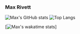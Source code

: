 ### Max Rivett

![Max's GitHub stats](https://github-readme-stats.vercel.app/api?username=maxrivett&count_private=true&theme=dracula) ![Top Langs](https://github-readme-stats.vercel.app/api/top-langs/?username=maxrivett&hide_progress=false&theme=dracula)

[![Max's wakatime stats](https://github-readme-stats.vercel.app/api/wakatime?username=maxrivett)]
<!--
**maxrivett/maxrivett** is a ✨ _special_ ✨ repository because its `README.md` (this file) appears on your GitHub profile.

Here are some ideas to get you started:

- 🔭 I’m currently working on ...
- 🌱 I’m currently learning ...
- 👯 I’m looking to collaborate on ...
- 🤔 I’m looking for help with ...
- 💬 Ask me about ...
- 📫 How to reach me: ...
- 😄 Pronouns: ...
- ⚡ Fun fact: ...
-->
